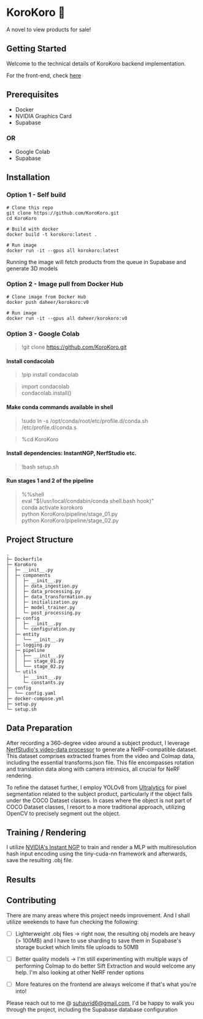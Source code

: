 # KoroKoro 👀

A novel to view products for sale!

## Getting Started
Welcome to the technical details of KoroKoro backend implementation.

For the front-end, check [here](https://github.com/Daheer/KoroKoro_Front_End)

## Prerequisites
- Docker
- NVIDIA Graphics Card
- Supabase
### OR 
- Google Colab
- Supabase

## Installation

### Option 1 - Self build

```
# Clone this repo
git clone https://github.com/KoroKoro.git
cd KoroKoro

# Build with docker
docker build -t korokoro:latest .

# Run image
docker run -it --gpus all korokoro:latest
```
Running the image will fetch products from the queue in Supabase and generate 3D models

### Option 2 - Image pull from Docker Hub

```
# Clone image from Docker Hub
docker push daheer/korokoro:v0

# Run image
docker run -it --gpus all daheer/korokoro:v0
```

### Option 3 - Google Colab
> !git clone https://github.com/KoroKoro.git 

#### Install condacolab

> !pip install condacolab

> import condacolab <br> condacolab.install()

#### Make conda commands available in shell

> !sudo ln -s /opt/conda/root/etc/profile.d/conda.sh /etc/profile.d/conda.s

> %cd KoroKoro

#### Install dependencies: InstantNGP, NerfStudio etc.

> !bash setup.sh

#### Run stages 1 and 2 of the pipeline
> %%shell <br> 
eval "$(/usr/local/condabin/conda shell.bash hook)" <br> 
conda activate korokoro <br>
python KoroKoro/pipeline/stage_01.py <br>
python KoroKoro/pipeline/stage_02.py

## Project Structure
```
.
├─ Dockerfile
├─ KoroKoro
│  ├─ __init__.py
│  ├─ components
│  │  ├─ __init__.py
│  │  ├─ data_ingestion.py
│  │  ├─ data_processing.py
│  │  ├─ data_transformation.py
│  │  ├─ initialization.py
│  │  ├─ model_trainer.py
│  │  └─ post_processing.py
│  ├─ config
│  │  ├─ __init__.py
│  │  └─ configuration.py
│  ├─ entity
│  │  └── __init__.py
│  ├─ logging.py
│  ├─ pipeline
│  │  ├── __init__.py
│  │  ├── stage_01.py
│  │  └── stage_02.py
│  └─ utils
│     ├─ __init__.py
│     └─ constants.py
├─ config
│  └── config.yaml
├─ docker-compose.yml
├─ setup.py
└─ setup.sh
```

## Data Preparation
After recording a 360-degree video around a subject product, I leverage [NerfStudio's video-data processor](https://docs.nerf.studio/quickstart/custom_dataset.html#images-or-video) to generate a NeRF-compatible dataset. This dataset comprises extracted frames from the video and Colmap data, including the essential transforms.json file. This file encompasses rotation and translation data along with camera intrinsics, all crucial for NeRF rendering.

To refine the dataset further, I employ YOLOv8 from [Ultralytics](https://github.com/ultralytics) for pixel segmentation related to the subject product, particularly if the object falls under the COCO Dataset classes. In cases where the object is not part of COCO Dataset classes, I resort to a more traditional approach, utilizing OpenCV to precisely segment out the object.

## Training / Rendering

I utilize [NVIDIA's Instant NGP](https://github.com/NVlabs/instant-ngp) to train and render a MLP with multiresolution hash input encoding using the tiny-cuda-nn framework and afterwards, save the resulting .obj file.

## Results

## Contributing

There are many areas where this project needs improvement. And I shall utilize weekends to have fun checking the following:
- [ ] Lighterweight .obj files -> right now, the resulting obj models are heavy (> 100MB) and I have to use sharding to save them in Supabase's storage bucket which limits file uploads to 50MB

- [ ] Better quality models -> I'm still experimenting with multiple ways of performing Colmap to do better Sift Extraction and would welcome any help. I'm also looking at other NeRF render options

- [ ] More features on the frontend are always welcome if that's what you're into!

Please reach out to me @ suhayrid6@gmail.com, I'd be happy to walk you through the project, including the Supabase database configuration
